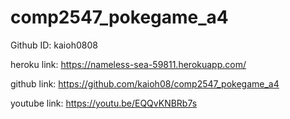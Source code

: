 # comp2547_pokegame_a4

Github ID: kaioh0808

heroku link: https://nameless-sea-59811.herokuapp.com/

github link: https://github.com/kaioh08/comp2547_pokegame_a4

youtube link: https://youtu.be/EQQvKNBRb7s
